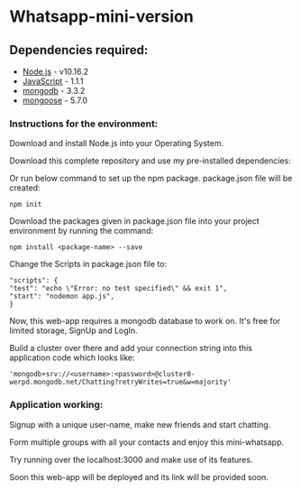 # Whatsapp-mini-version

## Dependencies required:
* [Node.js](https://nodejs.org/docs/latest-v10.x/api/) - v10.16.2
* [JavaScript](https://devdocs.io/javascript/) - 1.1.1
* [mongodb](https://docs.mongodb.com/) - 3.3.2
* [mongoose](https://mongoosejs.com/docs/documents.html) - 5.7.0

### Instructions for the environment:
Download and install Node.js into your Operating System.

Download this complete repository and use my pre-installed dependencies:

Or run below command to set up the npm package. package.json file will be created:

```
npm init
```
Download the packages given in package.json file into your project environment by running the command:

```
npm install <package-name> --save
```
Change the Scripts in package.json file to:

```
"scripts": {
"test": "echo \"Error: no test specified\" && exit 1",
"start": "nodemon app.js",
}
```
Now, this web-app requires a mongodb database to work on. It's free for limited storage, SignUp and LogIn.

Build a cluster over there and add your connection string into this application code which looks like:

```
'mongodb+srv://<username>:<password>@cluster0-werpd.mongodb.net/Chatting?retryWrites=true&w=majority'
```

### Application working:
Signup with a unique user-name, make new friends and start chatting.

Form multiple groups with all your contacts and enjoy this mini-whatsapp.

Try running over the localhost:3000 and make use of its features.

Soon this web-app will be deployed and its link will be provided soon.